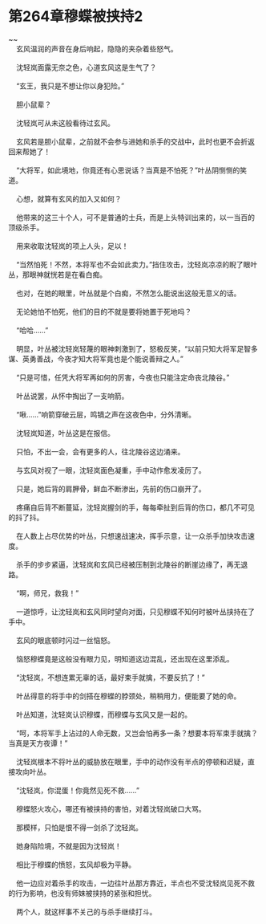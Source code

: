 # 第264章穆蝶被挟持2
~~<br>&nbsp;&nbsp;&nbsp;&nbsp;玄风温润的声音在身后响起，隐隐的夹杂着些怒气。<br><br>&nbsp;&nbsp;&nbsp;&nbsp;沈轻岚面露无奈之色，心道玄风这是生气了？<br><br>&nbsp;&nbsp;&nbsp;&nbsp;“玄王，我只是不想让你以身犯险。”<br><br>&nbsp;&nbsp;&nbsp;&nbsp;胆小鼠辈？<br><br>&nbsp;&nbsp;&nbsp;&nbsp;沈轻岚可从未这般看待过玄风。<br><br>&nbsp;&nbsp;&nbsp;&nbsp;玄风若是胆小鼠辈，之前就不会参与进她和杀手的交战中，此时也更不会折返回来帮她了！<br><br>&nbsp;&nbsp;&nbsp;&nbsp;“大将军，如此境地，你竟还有心思说话？当真是不怕死？”叶丛阴恻恻的笑道。<br><br>&nbsp;&nbsp;&nbsp;&nbsp;心想，就算有玄风的加入又如何？<br><br>&nbsp;&nbsp;&nbsp;&nbsp;他带来的这三十个人，可不是普通的士兵，而是上头特训出来的，以一当百的顶级杀手。<br><br>&nbsp;&nbsp;&nbsp;&nbsp;用来收取沈轻岚的项上人头，足以！<br><br>&nbsp;&nbsp;&nbsp;&nbsp;“当然怕死！不然，本将军也不会如此卖力。”挡住攻击，沈轻岚凉凉的睨了眼叶丛，那眼神就恍若是在看白痴。<br><br>&nbsp;&nbsp;&nbsp;&nbsp;也对，在她的眼里，叶丛就是个白痴，不然怎么能说出这般无意义的话。<br><br>&nbsp;&nbsp;&nbsp;&nbsp;无论她怕不怕死，他们的目的不就是要将她置于死地吗？<br><br>&nbsp;&nbsp;&nbsp;&nbsp;“哈哈……”<br><br>&nbsp;&nbsp;&nbsp;&nbsp;明显，叶丛被沈轻岚轻蔑的眼神刺激到了，怒极反笑，“以前只知大将军足智多谋、英勇善战，今夜才知大将军竟也是个能说善辩之人。”<br><br>&nbsp;&nbsp;&nbsp;&nbsp;“只是可惜，任凭大将军再如何的厉害，今夜也只能注定命丧北陵谷。”<br><br>&nbsp;&nbsp;&nbsp;&nbsp;叶丛说罢，从怀中掏出了一支响箭。<br><br>&nbsp;&nbsp;&nbsp;&nbsp;“啾……”响箭穿破云层，鸣镝之声在这夜色中，分外清晰。<br><br>&nbsp;&nbsp;&nbsp;&nbsp;沈轻岚知道，叶丛这是在报信。<br><br>&nbsp;&nbsp;&nbsp;&nbsp;只怕，不出一会，会有更多的人，往北陵谷这边涌来。<br><br>&nbsp;&nbsp;&nbsp;&nbsp;与玄风对视了一眼，沈轻岚面色凝重，手中动作愈发凌厉了。<br><br>&nbsp;&nbsp;&nbsp;&nbsp;只是，她后背的肩胛骨，鲜血不断渗出，先前的伤口崩开了。<br><br>&nbsp;&nbsp;&nbsp;&nbsp;疼痛自后背不断蔓延，沈轻岚握剑的手，每每牵扯到后背的伤口，都几不可见的抖了抖。<br><br>&nbsp;&nbsp;&nbsp;&nbsp;在人数上占尽优势的叶丛，只想速战速决，挥手示意，让一众杀手加快攻击速度。<br><br>&nbsp;&nbsp;&nbsp;&nbsp;杀手的步步紧逼，沈轻岚和玄风已经被压制到北陵谷的断崖边缘了，再无退路。<br><br>&nbsp;&nbsp;&nbsp;&nbsp;“啊，师兄，救我！”<br><br>&nbsp;&nbsp;&nbsp;&nbsp;一道惊呼，让沈轻岚和玄风同时望向对面，只见穆蝶不知何时被叶丛挟持在了手中。<br><br>&nbsp;&nbsp;&nbsp;&nbsp;玄风的眼底顿时闪过一丝恼怒。<br><br>&nbsp;&nbsp;&nbsp;&nbsp;恼怒穆蝶竟是这般没有眼力见，明知道这边混乱，还出现在这里添乱。<br><br>&nbsp;&nbsp;&nbsp;&nbsp;“沈轻岚，不想连累无辜的话，最好束手就擒，不要反抗了！”<br><br>&nbsp;&nbsp;&nbsp;&nbsp;叶丛得意的将手中的剑搭在穆蝶的脖颈处，稍稍用力，便能要了她的命。<br><br>&nbsp;&nbsp;&nbsp;&nbsp;叶丛知道，沈轻岚认识穆蝶，而穆蝶与玄风又是一起的。<br><br>&nbsp;&nbsp;&nbsp;&nbsp;“呵，本将军手上沾过的人命无数，又岂会怕再多一条？想要本将军束手就擒？当真是天方夜谭！”<br><br>&nbsp;&nbsp;&nbsp;&nbsp;沈轻岚根本不将叶丛的威胁放在眼里，手中的动作没有半点的停顿和迟疑，直接攻向叶丛。<br><br>&nbsp;&nbsp;&nbsp;&nbsp;“沈轻岚，你混蛋！你竟然见死不救……”<br><br>&nbsp;&nbsp;&nbsp;&nbsp;穆蝶怒火攻心，哪还有被挟持的害怕，对着沈轻岚破口大骂。<br><br>&nbsp;&nbsp;&nbsp;&nbsp;那模样，只怕是恨不得一剑杀了沈轻岚。<br><br>&nbsp;&nbsp;&nbsp;&nbsp;她身陷险境，不就是因为沈轻岚！<br><br>&nbsp;&nbsp;&nbsp;&nbsp;相比于穆蝶的愤怒，玄风却极为平静。<br><br>&nbsp;&nbsp;&nbsp;&nbsp;他一边应对着杀手的攻击，一边往叶丛那方靠近，半点也不受沈轻岚见死不救的行为影响，也没有师妹被挟持的紧张和担忧。<br><br>&nbsp;&nbsp;&nbsp;&nbsp;两个人，就这样事不关己的与杀手继续打斗。<br><br>
                    

<script>_fwqdsqadxfw()</script>
<div><script>_dfwf1dw();</script></div>
<div><script>_dfwf1agdw();</script></div>
                